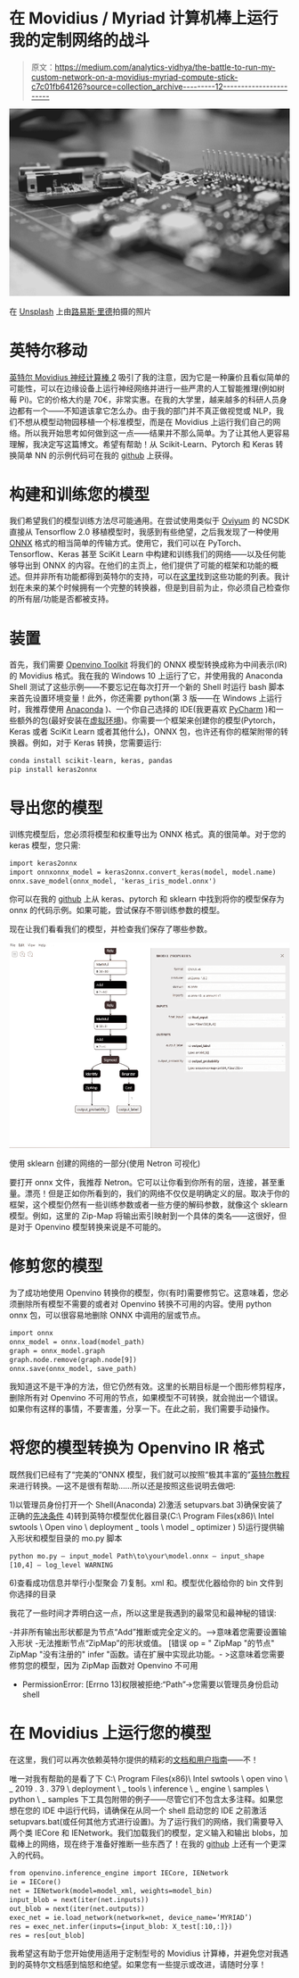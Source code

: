 # 在 Movidius / Myriad 计算机棒上运行我的定制网络的战斗

> 原文：<https://medium.com/analytics-vidhya/the-battle-to-run-my-custom-network-on-a-movidius-myriad-compute-stick-c7c01fb64126?source=collection_archive---------12----------------------->

![](img/e8acd591f75431c7b43bb180c30ac2bf.png)

在 [Unsplash](https://unsplash.com?utm_source=medium&utm_medium=referral) 上由[路易斯·里德](https://unsplash.com/@_louisreed?utm_source=medium&utm_medium=referral)拍摄的照片

# 英特尔移动

[英特尔 Movidius 神经计算棒 2](https://software.intel.com/en-us/neural-compute-stick) 吸引了我的注意，因为它是一种廉价且看似简单的可能性，可以在边缘设备上运行神经网络并进行一些严肃的人工智能推理(例如树莓 Pi)。它的价格大约是 70€，非常实惠。在我的大学里，越来越多的科研人员身边都有一个——不知道该拿它怎么办。由于我的部门并不真正做视觉或 NLP，我们不想从模型动物园移植一个标准模型，而是在 Movidius 上运行我们自己的网络。所以我开始思考如何做到这一点——结果并不那么简单。为了让其他人更容易理解，我决定写这篇博文。希望有帮助！从 Scikit-Learn、Pytorch 和 Keras 转换简单 NN 的示例代码可在我的 [github](https://github.com/Elli1993/custom_net_on_movidius) 上获得。

# 构建和训练您的模型

我们希望我们的模型训练方法尽可能通用。在尝试使用类似于 [Oviyum](/@oviyum/how-to-port-a-custom-tensorflow-model-to-movidius-ncs-6c2d2ba75977) 的 NCSDK 直接从 Tensorflow 2.0 移植模型时，我感到有些绝望，之后我发现了一种使用 [ONNX](https://onnx.ai/index.html) 格式的相当简单的传输方式。使用它，我们可以在 PyTorch、Tensorflow、Keras 甚至 SciKit Learn 中构建和训练我们的网络——以及任何能够导出到 ONNX 的内容。在他们的主页上，他们提供了可能的框架和功能的概述。但并非所有功能都得到英特尔的支持，可以在[这里](https://docs.openvinotoolkit.org/latest/_docs_MO_DG_prepare_model_Supported_Frameworks_Layers.html)找到这些功能的列表。我计划在未来的某个时候拥有一个完整的转换器，但是到目前为止，你必须自己检查你的所有层/功能是否都被支持。

# 装置

首先，我们需要 [Openvino Toolkit](https://docs.openvinotoolkit.org/2019_R3.1/_docs_install_guides_installing_openvino_windows.html) 将我们的 ONNX 模型转换成称为中间表示(IR)的 Movidius 格式。我在我的 Windows 10 上运行了它，并使用我的 Anaconda Shell 测试了这些示例——不要忘记在每次打开一个新的 Shell 时运行 bash 脚本来首先设置环境变量！此外，你还需要 python(第 3 版——在 Windows 上运行时，我推荐使用 [Anaconda](https://docs.anaconda.com/anaconda/install/) )、一个你自己选择的 IDE(我更喜欢 [PyCharm](https://www.jetbrains.com/de-de/pycharm/) )和一些额外的包(最好安装在[虚拟环境](https://docs.conda.io/projects/conda/en/latest/user-guide/tasks/manage-environments.html))。你需要一个框架来创建你的模型(Pytorch，Keras 或者 SciKit Learn 或者其他什么)，ONNX 包，也许还有你的框架附带的转换器。例如，对于 Keras 转换，您需要运行:

```
conda install scikit-learn, keras, pandas
pip install keras2onnx
```

# 导出您的模型

训练完模型后，您必须将模型和权重导出为 ONNX 格式。真的很简单。对于您的 keras 模型，您只需:

```
import keras2onnx
import onnxonnx_model = keras2onnx.convert_keras(model, model.name)
onnx.save_model(onnx_model, 'keras_iris_model.onnx')
```

你可以在我的 [github](https://github.com/Elli1993/custom_net_on_movidius) 上从 keras、pytorch 和 sklearn 中找到将你的模型保存为 onnx 的代码示例。如果可能，尝试保存不带训练参数的模型。

现在让我们看看我们的模型，并检查我们保存了哪些参数。

![](img/827a797debafd78874e3dee4ef485780.png)

使用 sklearn 创建的网络的一部分(使用 Netron 可视化)

要打开 onnx 文件，我推荐 Netron。它可以让你看到你所有的层，连接，甚至重量。漂亮！但是正如你所看到的，我们的网络不仅仅是明确定义的层。取决于你的框架，这个模型仍然有一些训练参数或者一些方便的解码参数，就像这个 sklearn 模型。例如，这里的 Zip-Map 将输出索引映射到一个具体的类名——这很好，但是对于 Openvino 模型转换来说是不可能的。

# 修剪您的模型

为了成功地使用 Openvino 转换你的模型，你(有时)需要修剪它。这意味着，您必须删除所有模型不需要的或者对 Openvino 转换不可用的内容。使用 python onnx 包，可以很容易地删除 ONNX 中调用的层或节点。

```
import onnx
onnx_model = onnx.load(model_path)
graph = onnx_model.graph
graph.node.remove(graph.node[9])
onnx.save(onnx_model, save_path)
```

我知道这不是干净的方法，但它仍然有效。这里的长期目标是一个图形修剪程序，删除所有对 Openvino 不可用的节点，如果模型不可转换，就会抛出一个错误。如果你有这样的事情，不要害羞，分享一下。在此之前，我们需要手动操作。

# 将您的模型转换为 Openvino IR 格式

既然我们已经有了“完美的”ONNX 模型，我们就可以按照“极其丰富的”[英特尔教程](https://docs.openvinotoolkit.org/latest/_docs_MO_DG_prepare_model_convert_model_Convert_Model_From_ONNX.html)来进行转换。—这不是很有帮助……所以还是按照这些说明去做吧:

1)以管理员身份打开一个 Shell(Anaconda)
2)激活 setupvars.bat
3)确保安装了正确的[先决条件](https://docs.openvinotoolkit.org/2019_R3.1/_docs_install_guides_installing_openvino_windows.html#set-the-environment-variables)
4)转到英特尔模型优化器目录(C:\ Program Files(x86)\ Intel swtools \ Open vino \ deployment _ tools \ model _ optimizer \)
5)运行提供输入形状和模型目录的 mo.py 脚本

```
python mo.py — input_model Path\to\your\model.onnx — input_shape [10,4] — log_level WARNING
```

6)查看成功信息并举行小型聚会
7)复制。xml 和。模型优化器给你的 bin 文件到你选择的目录

我花了一些时间才弄明白这一点，所以这里是我遇到的最常见和最神秘的错误:

-并非所有输出形状都是为节点“Add”推断或完全定义的。-->意味着您需要设置输入形状
-无法推断节点“ZipMap”的形状或值。
[错误 op = " ZipMap "的节点" ZipMap "没有注册的" infer "函数。请在扩展中实现此功能。- >这意味着您需要修剪您的模型，因为 ZipMap 函数对 Openvino 不可用
- PermissionError: [Errno 13]权限被拒绝:“Path”->您需要以管理员身份启动 shell

# 在 Movidius 上运行您的模型

在这里，我们可以再次依赖英特尔提供的精彩的[文档和用户指南](https://docs.openvinotoolkit.org/latest/_docs_IE_DG_inference_engine_intro.html)——不！

唯一对我有帮助的是看了下 C:\ Program Files(x86)\ Intel swtools \ open vino \ _ 2019 . 3 . 379 \ deployment \ _ tools \ inference \ _ engine \ samples \ python \ _ samples 下工具包附带的例子——尽管它们不包含太多注释。如果您想在您的 IDE 中运行代码，请确保在从同一个 shell 启动您的 IDE 之前激活 setupvars.bat(或任何其他方式进行设置)。为了运行我们的网络，我们需要导入两个类 IECore 和 IENetwork。我们加载我们的模型，定义输入和输出 blobs，加载棒上的网络，现在终于准备好推断一些东西了！在我的 [github](https://github.com/Elli1993/custom_net_on_movidius) 上还有一个更深入的代码。

```
from openvino.inference_engine import IECore, IENetwork
ie = IECore()
net = IENetwork(model=model_xml, weights=model_bin)
input_blob = next(iter(net.inputs))
out_blob = next(iter(net.outputs))
exec_net = ie.load_network(network=net, device_name=’MYRIAD’)
res = exec_net.infer(inputs={input_blob: X_test[:10,:]})
res = res[out_blob]
```

我希望这有助于您开始使用适用于定制型号的 Movidius 计算棒，并避免您对我遇到的英特尔文档感到恼怒和绝望。如果您有一些提示或改进，请随时分享！